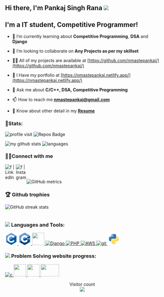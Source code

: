 ## Hi there, I'm Pankaj Singh Rana <img src="https://media.giphy.com/media/hvRJCLFzcasrR4ia7z/giphy.gif" width="25px">

## I'm a IT student, Competitive Programmer!

- 🌱 I’m currently learning about **Competitive Programming**, **DSA** and **Django**

- 👯 I’m looking to collaborate on **Any Projects as per my skillset**

- 👨‍💻 All of my projects are available at [https://github.com/nmastepankaj/](https://github.com/nmastepankaj/)

- 📝 I Have my portfolio at [https://nmastepankaj.netlify.app/](https://nmastepankaj.netlify.app/)

- 💬 Ask me about **C/C++, DSA, Competitive Programming**

- 📫 How to reach me **nmastepankaj@gmail.com**

- 📄 Know about other detail in my **[Resume](https://bit.ly/nmastepankaj)**

### 👦Stats:

<div align="left">

![profile visit](https://komarev.com/ghpvc/?username=nmastepankaj) 
![Repos Badge](https://badges.pufler.dev/repos/nmastepankaj)

<p align="left">
<img src="https://github-readme-stats.vercel.app/api?username=nmastepankaj&show_icons=true&theme=buefy" alt="my github stats" width="420"/>&nbsp;<img src="https://github-readme-stats.vercel.app/api/top-langs/?username=nmastepankaj&layout=compact&theme=buefy" alt="languages" height="165">
</p>
</div>

### 👨‍💻Connect with me

[<img align="left" alt="f | LinkedIn" width="35px" src="https://cdn.jsdelivr.net/npm/simple-icons@v3/icons/linkedin.svg" />][linkedin]
[<img align="left" alt="f | Instagram" width="35px" src="https://cdn.jsdelivr.net/npm/simple-icons@v3/icons/instagram.svg" />][instagram]
<br />
<br />

![GitHub metrics](https://metrics.lecoq.io/nmastepankaj) <br>

### 🏆 Github trophies

![GitHub streak stats](https://github-readme-streak-stats.herokuapp.com/?user=nmastepankaj)  
<br />

### <img src="https://media.giphy.com/media/WUlplcMpOCEmTGBtBW/giphy.gif" width="50"> Languages and Tools:

<p align="left">
	<a href="https://www.cprogramming.com/" target="_blank">
		<img src="https://raw.githubusercontent.com/devicons/devicon/master/icons/c/c-original.svg" alt="c" width="40" height="40"/>
	</a>
	<a href="https://www.w3schools.com/cpp/" target="_blank">
		<img src="https://raw.githubusercontent.com/devicons/devicon/master/icons/cplusplus/cplusplus-original.svg" alt="cplusplus" width="40" height="40"/>
	</a>
	<a href="https://reactnative.dev/" target="_blank">
		<img src="https://upload.wikimedia.org/wikipedia/commons/a/a7/React-icon.svg" width="40" height="40"/>
	</a>
	<a href="https://django.com" target="_blank">
		<img src="https://www.vectorlogo.zone/logos/django/django-icon.svg" alt="Django" width="40" height="40"/>
	</a>
	<a href="https://php.net/" target="_blank">
		<img src="https://www.vectorlogo.zone/logos/php/php-icon.svg" alt="PHP" width="40" height="40"/>
	</a>
	<a href="https://aws.amazon.com/" target="_blank">
		<img src="https://www.vectorlogo.zone/logos/aws/aws-icon.svg" alt="AWS" width="40" height="40"/>
	</a>
	<a href="https://git-scm.com/" target="_blank">
		<img src="https://www.vectorlogo.zone/logos/git-scm/git-scm-icon.svg" alt="git" width="40" height="40"/>
	</a>
	<a href="https://www.python.org" target="_blank">
		<img src="https://raw.githubusercontent.com/devicons/devicon/master/icons/python/python-original.svg" alt="python" width="40" height="40"/>
	</a>
</p>

### <img src="https://media.giphy.com/media/5h0piMX8ku0xj97W0t/giphy.gif" width="50"> Problem Solving website progress:

<p align="left">
	<a href="https://leetcode.com/nmastepankaj/" target="_blank">
		<img src="https://media.glassdoor.com/sqll/1763822/leetcode-squarelogo-1524799041565.png" alt="c" width="40" height="40"/>
	</a>
	<a href="https://codeforces.com/profile/nmastepankaj" target="_blank">
		<img src="https://image.winudf.com/v2/image/Y29tLlNvZnRUZWNocy5Db2RlRm9yY2VzX2ljb25fMF9jOTA3NjNhMA/icon.png?w=170&fakeurl=1"  width="40" height="40"/>
	</a>
	<a href="https://auth.geeksforgeeks.org/user/pankajsinghrana2003/practice" target="_blank">
		<img src="https://media.geeksforgeeks.org/wp-content/uploads/20210915115837/gfg3-300x300.png" width="40" height="40"/>
	</a>
	<a href="https://www.codechef.com/users/nmastepankaj" target="_blank">
		<img src="https://img.shields.io/badge/CodeChef-%23964B00.svg?style=for-the-badge&logo=CodeChef&logoColor=white" width="60" height="40"/>
	</a>
</p>

[instagram]: https://www.instagram.com/nmastepankaj/
[linkedin]: https://www.linkedin.com/in/nmastepankaj/

<p align="center"> 
  Visitor count<br>
  <img src="https://profile-counter.glitch.me/nmastepankaj/count.svg" />
</p>
